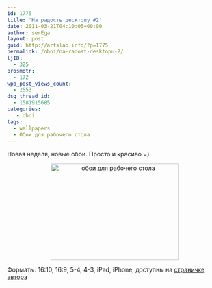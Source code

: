 ```yaml
---
id: 1775
title: 'На радость десктопу #2'
date: 2011-03-21T04:10:05+00:00
author: serEga
layout: post
guid: http://artslab.info/?p=1775
permalink: /oboi/na-radost-desktopu-2/
ljID:
  - 325
prosmotr:
  - 172
wpb_post_views_count:
  - 2553
dsq_thread_id:
  - 1581915685
categories:
   - oboi
tags:
  - wallpapers
  - Обои для рабочего стола
---
```

Новая неделя, новые обои. Просто и красиво =)



<center>
  <a href="{{site.img_cdn}}/Guist-16-10.jpg"><img src="{{site.img_cdn}}/guist_by_fatezoom-d3ajrjc-300x225.jpg" alt="обои для рабочего стола" title="guist_by_fatezoom-d3ajrjc" width="300" height="225" class="alignnone size-medium wp-image-1776" srcset="{{site.img_cdn}}/guist_by_fatezoom-d3ajrjc-300x225.jpg 300w, {{site.img_cdn}}/guist_by_fatezoom-d3ajrjc.jpg 800w" sizes="(max-width: 300px) 100vw, 300px" /></a>
</center>



Форматы: 16:10, 16:9, 5-4, 4-3, iPad, iPhone, доступны на <a href="http://fatezoom.deviantart.com/art/Guist-199116840" target="_blank">страничке автора</a>